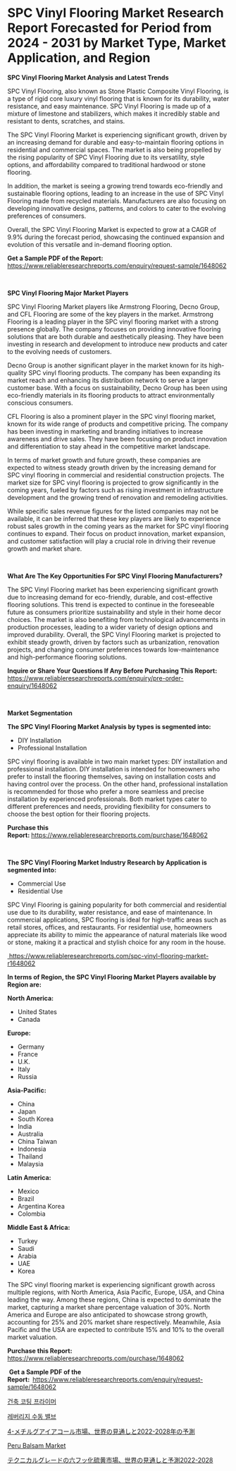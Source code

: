 <p><h1>SPC Vinyl Flooring Market Research Report Forecasted for Period from 2024 -  2031 by Market Type, Market Application, and Region</h1></p><p><strong>SPC Vinyl Flooring Market Analysis and Latest Trends</strong></p>
<p><p>SPC Vinyl Flooring, also known as Stone Plastic Composite Vinyl Flooring, is a type of rigid core luxury vinyl flooring that is known for its durability, water resistance, and easy maintenance. SPC Vinyl Flooring is made up of a mixture of limestone and stabilizers, which makes it incredibly stable and resistant to dents, scratches, and stains.</p><p>The SPC Vinyl Flooring Market is experiencing significant growth, driven by an increasing demand for durable and easy-to-maintain flooring options in residential and commercial spaces. The market is also being propelled by the rising popularity of SPC Vinyl Flooring due to its versatility, style options, and affordability compared to traditional hardwood or stone flooring.</p><p>In addition, the market is seeing a growing trend towards eco-friendly and sustainable flooring options, leading to an increase in the use of SPC Vinyl Flooring made from recycled materials. Manufacturers are also focusing on developing innovative designs, patterns, and colors to cater to the evolving preferences of consumers.</p><p>Overall, the SPC Vinyl Flooring Market is expected to grow at a CAGR of 9.9% during the forecast period, showcasing the continued expansion and evolution of this versatile and in-demand flooring option.</p></p>
<p><strong>Get a Sample PDF of the Report:&nbsp;</strong> <a href="https://www.reliableresearchreports.com/enquiry/request-sample/1648062">https://www.reliableresearchreports.com/enquiry/request-sample/1648062</a></p>
<p>&nbsp;</p>
<p><strong>SPC Vinyl Flooring Major Market Players</strong></p>
<p><p>SPC Vinyl Flooring Market players like Armstrong Flooring, Decno Group, and CFL Flooring are some of the key players in the market. Armstrong Flooring is a leading player in the SPC vinyl flooring market with a strong presence globally. The company focuses on providing innovative flooring solutions that are both durable and aesthetically pleasing. They have been investing in research and development to introduce new products and cater to the evolving needs of customers.</p><p>Decno Group is another significant player in the market known for its high-quality SPC vinyl flooring products. The company has been expanding its market reach and enhancing its distribution network to serve a larger customer base. With a focus on sustainability, Decno Group has been using eco-friendly materials in its flooring products to attract environmentally conscious consumers.</p><p>CFL Flooring is also a prominent player in the SPC vinyl flooring market, known for its wide range of products and competitive pricing. The company has been investing in marketing and branding initiatives to increase awareness and drive sales. They have been focusing on product innovation and differentiation to stay ahead in the competitive market landscape.</p><p>In terms of market growth and future growth, these companies are expected to witness steady growth driven by the increasing demand for SPC vinyl flooring in commercial and residential construction projects. The market size for SPC vinyl flooring is projected to grow significantly in the coming years, fueled by factors such as rising investment in infrastructure development and the growing trend of renovation and remodeling activities.</p><p>While specific sales revenue figures for the listed companies may not be available, it can be inferred that these key players are likely to experience robust sales growth in the coming years as the market for SPC vinyl flooring continues to expand. Their focus on product innovation, market expansion, and customer satisfaction will play a crucial role in driving their revenue growth and market share.</p></p>
<p>&nbsp;</p>
<p><strong>What Are The Key Opportunities For SPC Vinyl Flooring Manufacturers?</strong></p>
<p><p>The SPC Vinyl Flooring market has been experiencing significant growth due to increasing demand for eco-friendly, durable, and cost-effective flooring solutions. This trend is expected to continue in the foreseeable future as consumers prioritize sustainability and style in their home decor choices. The market is also benefiting from technological advancements in production processes, leading to a wider variety of design options and improved durability. Overall, the SPC Vinyl Flooring market is projected to exhibit steady growth, driven by factors such as urbanization, renovation projects, and changing consumer preferences towards low-maintenance and high-performance flooring solutions.</p></p>
<p><strong>Inquire or Share Your Questions If Any Before Purchasing This Report:</strong> <a href="https://www.reliableresearchreports.com/enquiry/pre-order-enquiry/1648062">https://www.reliableresearchreports.com/enquiry/pre-order-enquiry/1648062</a></p>
<p>&nbsp;</p>
<p><strong>Market Segmentation</strong></p>
<p><strong>The SPC Vinyl Flooring Market Analysis by types is segmented into:</strong></p>
<p><ul><li>DIY Installation</li><li>Professional Installation</li></ul></p>
<p><p>SPC vinyl flooring is available in two main market types: DIY installation and professional installation. DIY installation is intended for homeowners who prefer to install the flooring themselves, saving on installation costs and having control over the process. On the other hand, professional installation is recommended for those who prefer a more seamless and precise installation by experienced professionals. Both market types cater to different preferences and needs, providing flexibility for consumers to choose the best option for their flooring projects.</p></p>
<p><strong>Purchase this Report:&nbsp;</strong><a href="https://www.reliableresearchreports.com/purchase/1648062">https://www.reliableresearchreports.com/purchase/1648062</a></p>
<p>&nbsp;</p>
<p><strong>The SPC Vinyl Flooring Market Industry Research by Application is segmented into:</strong></p>
<p><ul><li>Commercial Use</li><li>Residential Use</li></ul></p>
<p><p>SPC Vinyl Flooring is gaining popularity for both commercial and residential use due to its durability, water resistance, and ease of maintenance. In commercial applications, SPC flooring is ideal for high-traffic areas such as retail stores, offices, and restaurants. For residential use, homeowners appreciate its ability to mimic the appearance of natural materials like wood or stone, making it a practical and stylish choice for any room in the house.</p></p>
<p><a href="https://www.reliableresearchreports.com/spc-vinyl-flooring-market-r1648062">&nbsp;https://www.reliableresearchreports.com/spc-vinyl-flooring-market-r1648062</a></p>
<p><strong>In terms of Region, the SPC Vinyl Flooring Market Players available by Region are:</strong></p>
<p>
    <p> <strong> North America: </strong>
        <ul>
            <li>United States</li>
            <li>Canada</li>
        </ul>
        </p> 
    <p> <strong> Europe: </strong>
        <ul>
            <li>Germany</li>
            <li>France</li>
            <li>U.K.</li>
            <li>Italy</li>
            <li>Russia</li>
        </ul>
        </p> 
    <p> <strong> Asia-Pacific: </strong>
        <ul>
            <li>China</li>
            <li>Japan</li>
            <li>South Korea</li>
            <li>India</li>
            <li>Australia</li>
            <li>China Taiwan</li>
            <li>Indonesia</li>
            <li>Thailand</li>
            <li>Malaysia</li>
        </ul>
        </p> 
    <p> <strong> Latin America: </strong>
        <ul>
            <li>Mexico</li>
            <li>Brazil</li>
            <li>Argentina Korea</li>
            <li>Colombia</li>
        </ul>
        </p> 
    <p> <strong> Middle East & Africa: </strong>
        <ul>
            <li>Turkey</li>
            <li>Saudi</li>
            <li>Arabia</li>
            <li>UAE</li>
            <li>Korea</li>
        </ul>
    </p>
    </p>
<p><p>The SPC vinyl flooring market is experiencing significant growth across multiple regions, with North America, Asia Pacific, Europe, USA, and China leading the way. Among these regions, China is expected to dominate the market, capturing a market share percentage valuation of 30%. North America and Europe are also anticipated to showcase strong growth, accounting for 25% and 20% market share respectively. Meanwhile, Asia Pacific and the USA are expected to contribute 15% and 10% to the overall market valuation.</p></p>
<p><strong>Purchase this Report: </strong><a href="https://www.reliableresearchreports.com/purchase/1648062">https://www.reliableresearchreports.com/purchase/1648062</a></p>
<p>&nbsp;<strong>Get a Sample PDF of the Report:&nbsp;&nbsp;</strong><a href="https://www.reliableresearchreports.com/enquiry/request-sample/1648062">https://www.reliableresearchreports.com/enquiry/request-sample/1648062</a></p>
<p><strong></strong></p>
<p><p><a href="https://medium.com/@reinaurphy35/%EA%B8%80%EB%A1%9C%EB%B2%8C-%EA%B1%B4%EC%B6%95%EC%9A%A9-%EB%8F%84%EB%A3%8C-%ED%94%84%EB%9D%BC%EC%9D%B4%EB%A8%B8-%EC%8B%9C%EC%9E%A5%EC%9D%80-%EC%A0%9C%ED%92%88-%EC%9C%A0%ED%98%95-%EC%9D%91%EC%9A%A9-%EB%B6%84%EC%95%BC-%EC%A7%80%EC%97%AD-%EB%B0%8F-%ED%9A%8C%EC%82%AC%EB%B3%84%EB%A1%9C-%EB%82%98%EB%88%A0%EC%A7%80%EB%A9%B0-%EC%97%85%EC%A2%85-%EC%A0%84%EB%A7%9D-%EC%8B%9C%EC%9E%A5-%ED%8F%89%EA%B0%80-%EA%B2%BD%EC%9F%81-%EC%83%81%ED%99%A9-%ED%8A%B8%EB%A0%8C%EB%93%9C-%EB%B0%8F-%EC%98%88%EC%B8%A1-2024-2031-%EC%9D%84-%EB%8B%A4%EB%A3%B9%EB%8B%88%EB%8B%A4-84d033c771c7">건축 코팅 프라이머</a></p><p><a href="https://medium.com/@koreycrooks2022/%EA%B8%80%EB%A1%9C%EB%B2%8C-%EB%A0%88%EB%B2%84%EB%A6%AC%EC%A7%80-%EB%A7%A4%EB%89%B4%EC%96%BC-%EB%B0%B8%EB%B8%8C-%EC%8B%9C%EC%9E%A5%EC%9D%80-%EC%A0%9C%ED%92%88-%EC%9C%A0%ED%98%95-%EC%9D%91%EC%9A%A9-%EB%B6%84%EC%95%BC-%EC%A7%80%EC%97%AD-%EB%B0%8F-%EA%B8%B0%EC%97%85%EB%B3%84%EB%A1%9C-%EB%B6%84%EC%84%9D%ED%95%98%EC%97%AC-%EC%82%B0%EC%97%85-%EC%84%B8%EA%B7%B8%EB%A8%BC%ED%8A%B8-%EC%A0%84%EB%A7%9D-%EC%8B%9C%EC%9E%A5-%ED%8F%89%EA%B0%80-%EA%B2%BD%EC%9F%81-%EC%83%81%ED%99%A9-%ED%8A%B8%EB%A0%8C%EB%93%9C-%EB%B0%8F-%EC%98%88%EC%B8%A1%EC%9D%84-%EC%A0%9C%EA%B3%B5%ED%95%A9%EB%8B%88%EB%8B%A4-d6dbf5cbc4ac">레버리지 수동 밸브</a></p><p><a href="https://medium.com/@zzflqewx24/4-%E3%83%A1%E3%83%81%E3%83%AB%E3%82%B0%E3%82%A2%E3%82%A4%E3%82%A2%E3%82%B3%E3%83%BC%E3%83%AB%E5%B8%82%E5%A0%B4%E3%81%AE%E8%A6%8B%E9%80%9A%E3%81%97-%E4%B8%96%E7%95%8C%E3%81%AE%E8%A6%8B%E9%80%9A%E3%81%97%E3%81%A82022-2028%E5%B9%B4%E3%81%AE%E4%BA%88%E6%B8%AC-%E5%B8%82%E5%A0%B4%E3%81%AE%E8%B2%A1%E5%8B%99%E7%8A%B6%E6%B3%81-%E5%B8%82%E5%A0%B4%E8%A6%8F%E6%A8%A1-%E3%81%8A%E3%82%88%E3%81%B32031%E5%B9%B4%E3%81%BE%E3%81%A7%E3%81%AE%E5%8F%8E%E7%9B%8A%E5%88%86%E6%9E%90-aebea7a8cbe3">4-メチルグアイアコール市場、世界の見通しと2022-2028年の予測</a></p><p><a href="https://github.com/gdfhhhj/Market-Research-Report-List-5/blob/main/peru-balsam-market.md">Peru Balsam Market</a></p><p><a href="https://medium.com/@zzflqewx24/%E6%8A%80%E8%A1%93%E3%82%B0%E3%83%AC%E3%83%BC%E3%83%89%E3%81%AE%E5%85%AD%E3%83%95%E3%83%83%E5%8C%96%E7%A1%AB%E9%BB%84%E5%B8%82%E5%A0%B4-%E3%82%B0%E3%83%AD%E3%83%BC%E3%83%90%E3%83%AB%E5%B1%95%E6%9C%9B%E3%81%A82022%E5%B9%B4%E3%81%8B%E3%82%892028%E5%B9%B4%E3%81%BE%E3%81%A7%E3%81%AE%E4%BA%88%E6%B8%AC%E7%94%A3%E6%A5%AD-%E5%B8%82%E5%A0%B4%E3%81%AE%E8%B2%A1%E5%8B%99%E7%8A%B6%E6%B3%81-%E5%B8%82%E5%A0%B4%E8%A6%8F%E6%A8%A1-%E3%81%8A%E3%82%88%E3%81%B32031%E5%B9%B4%E3%81%BE%E3%81%A7%E3%81%AE%E5%8F%8E%E7%9B%8A%E5%88%86%E6%9E%90%E3%81%AB%E9%96%A2%E3%81%99%E3%82%8B%E6%B4%9E%E5%AF%9F-c34040420f86">テクニカルグレードの六フッ化硫黄市場、世界の見通しと予測2022-2028</a></p></p>